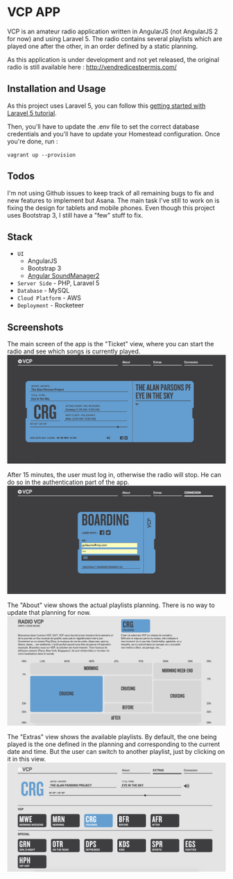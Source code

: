 # VCP APP

VCP is an amateur radio application written in AngularJS (not AngularJS 2 for now) and using Laravel 5. The radio contains several playlists which are played one after the other, in an order defined by a static planning.

As this application is under development and not yet released, the original radio is still available here :
http://vendredicestpermis.com/

## Installation and Usage
As this project uses Laravel 5, you can follow this [getting started with Laravel 5 tutorial](https://laravel.com/docs/5.1/quickstart). 

Then, you'll have to update the .env file to set the correct database credentials and you'll have to update your Homestead configuration. Once you're done, run : 
```
vagrant up --provision
```

## Todos
I'm not using Github issues to keep track of all remaining bugs to fix and new features to implement but Asana. The main task I've still to work on is fixing the design for tablets and mobile phones. Even though this project uses Bootstrap 3, I still have a "few" stuff to fix.

## Stack
  * `UI` 
    * AngularJS
    * Bootstrap 3
    * [Angular SoundManager2](http://perminder-klair.github.io/angular-soundmanager2/) 
  * `Server Side` - PHP, Laravel 5
  * `Database` - MySQL
  * `Cloud Platform` - AWS
  * `Deployment` - Rocketeer
  
## Screenshots
The main screen of the app is the "Ticket" view, where you can start the radio and see which songs is currently played. 
![alt tag](https://github.com/litil/vcp-app/blob/master/docs/images/ticket.png)

After 15 minutes, the user must log in, otherwise the radio will stop. He can do so in the authentication part of the app.
![alt tag](https://github.com/litil/vcp-app/blob/master/docs/images/boarding.png)

The "About" view shows the actual playlists planning. There is no way to update that planning for now.
![alt tag](https://github.com/litil/vcp-app/blob/master/docs/images/about.png)

The "Extras" view shows the available playlists. By default, the one being played is the one defined in the planning and corresponding to the current date and time. But the user can switch to another playlist, just by clicking on it in this view.
![alt tag](https://github.com/litil/vcp-app/blob/master/docs/images/extras.png)



